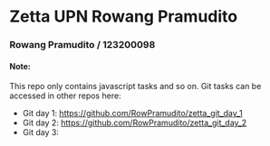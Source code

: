 # Zetta UPN Rowang Pramudito

### Rowang Pramudito / 123200098

#### Note:
This repo only contains javascript tasks and so on.
Git tasks can be accessed in other repos here: 
 - Git day 1: https://github.com/RowPramudito/zetta_git_day_1
 - Git day 2: https://github.com/RowPramudito/zetta_git_day_2
 - Git day 3: 
